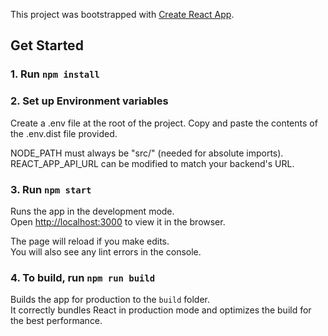 This project was bootstrapped with [Create React App](https://github.com/facebook/create-react-app).

## Get Started

### 1. Run `npm install`

### 2. Set up Environment variables

Create a .env file at the root of the project. Copy and paste the contents of the .env.dist file provided.

NODE_PATH must always be "src/" (needed for absolute imports).<br />
REACT_APP_API_URL can be modified to match your backend's URL.

### 3. Run `npm start`

Runs the app in the development mode.<br />
Open [http://localhost:3000](http://localhost:3000) to view it in the browser.

The page will reload if you make edits.<br />
You will also see any lint errors in the console.

### 4. To build, run `npm run build`

Builds the app for production to the `build` folder.<br />
It correctly bundles React in production mode and optimizes the build for the best performance.
